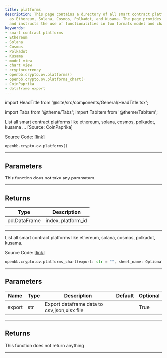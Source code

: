 ```yaml
---
title: platforms
description: This page contains a directory of all smart contract platforms such
  as Ethereum, Solana, Cosmos, Polkadot, and Kusama. The page provides source codes
  and instructs the use of functionalities in two formats model and chart.
keywords:
- smart contract platforms
- Ethereum
- Solana
- Cosmos
- Polkadot
- Kusama
- model view
- chart view
- cryptocurrency
- openbb.crypto.ov.platforms()
- openbb.crypto.ov.platforms_chart()
- CoinPaprika
- dataframe export
---
```


import HeadTitle from '@site/src/components/General/HeadTitle.tsx';

<HeadTitle title="crypto.ov.platforms - Reference | OpenBB SDK Docs" />

import Tabs from '@theme/Tabs';
import TabItem from '@theme/TabItem';

<Tabs>
<TabItem value="model" label="Model" default>

List all smart contract platforms like ethereum, solana, cosmos, polkadot, kusama ... [Source: CoinPaprika]

Source Code: [[link](https://github.com/OpenBB-finance/OpenBBTerminal/tree/main/openbb_terminal/cryptocurrency/overview/coinpaprika_model.py#L376)]

```python wordwrap
openbb.crypto.ov.platforms()
```

---

## Parameters

This function does not take any parameters.

---

## Returns

| Type | Description |
| ---- | ----------- |
| pd.DataFrame | index, platform_id |
---



</TabItem>
<TabItem value="view" label="Chart">

List all smart contract platforms like ethereum, solana, cosmos, polkadot, kusama.

Source Code: [[link](https://github.com/OpenBB-finance/OpenBBTerminal/tree/main/openbb_terminal/cryptocurrency/overview/coinpaprika_view.py#L343)]

```python wordwrap
openbb.crypto.ov.platforms_chart(export: str = "", sheet_name: Optional[str] = None)
```

---

## Parameters

| Name | Type | Description | Default | Optional |
| ---- | ---- | ----------- | ------- | -------- |
| export | str | Export dataframe data to csv,json,xlsx file |  | True |


---

## Returns

This function does not return anything

---



</TabItem>
</Tabs>